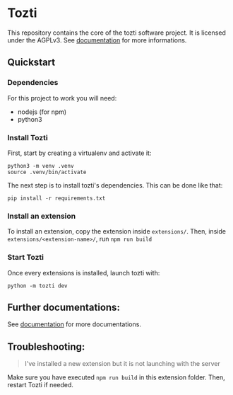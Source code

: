 # Tozti

This repository contains the core of the tozti software project. It is licensed
under the AGPLv3. See [documentation](https://tozti.readthedocs.io/en/latest/)
for more informations.


## Quickstart

### Dependencies

For this project to work you will need:
- nodejs (for npm)
- python3

### Install Tozti

First, start by creating a virtualenv and activate it:
```
python3 -m venv .venv
source .venv/bin/activate
```

The next step is to install tozti's dependencies. This can be done like that:
```
pip install -r requirements.txt
```

### Install an extension

To install an extension, copy the extension inside `extensions/`.
Then, inside `extensions/<extension-name>/`, run `npm run build`

### Start Tozti

Once every extensions is installed, launch tozti with:
```
python -m tozti dev
```

## Further documentations:

See [documentation](https://tozti.readthedocs.io/en/latest/) for more documentations.

## Troubleshooting:

> I've installed a new extension but it is not launching with the server 

Make sure you have executed `npm run build` in this extension folder. Then, restart 
Tozti if needed.
